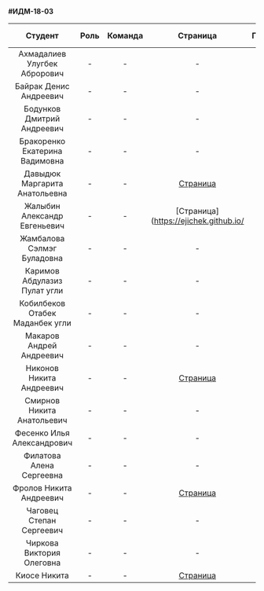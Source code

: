 **#ИДМ-18-03**

| Студент | Роль | Команда | Страница | Проект | Модуль 1 | Модуль 2 |
| :---:   | :-:  |   :-:   |   :-:    |  :-:   |    :-:   |   :-:    |
| Ахмадалиев	Улугбек	Аброрович | -  | - | - | - | - | - |
| Байрак	Денис	Андреевич | -  | - | - | - | - | - |
| Бодунков	Дмитрий	Андреевич | -  | - | - | - | - | - |
| Бракоренко	Екатерина	Вадимовна | -  | - | - | - | - | - |
| Давыдюк	Маргарита	Анатольевна | -  | - | [Страница](https://github.com/Akema8) | - | - | - |
| Жалыбин	Александр	Евгеньевич | -  | - | [Страница](https://ejichek.github.io/ | - | - | - |
| Жамбалова	Сэлмэг	Буладовна | -  | - | - | - | - | - |
| Каримов	Абдулазиз	Пулат угли | -  | - | - | - | - | - |
| Кобилбеков	Отабек	Маданбек угли | -  | - | - | - | - | - |
| Макаров	Андрей	Андреевич | -  | - | - | - | - | - |
| Никонов	Никита	Андреевич | -  | - | [Страница](https://niksn13.github.io) | - | - | - |
| Смирнов	Никита	Анатольевич | -  | - | - | - | - | - |
| Фесенко	Илья	Александрович | -  | - | - | - | - | - |
| Филатова	Алена	Сергеевна | -  | - | - | - | - | - |
| Фролов	Никита	Андреевич | -  | - | [Страница](https://github.com/Frolich97) | - | - | - |
| Чаговец	Степан	Сергеевич | -  | - | - | - | - | - |
| Чиркова	Виктория	Олеговна | -  | - | - | - | - | - |
| Киосе	Никита | -  | - | [Страница](https://github.com/crotopus) | - | - | - |
